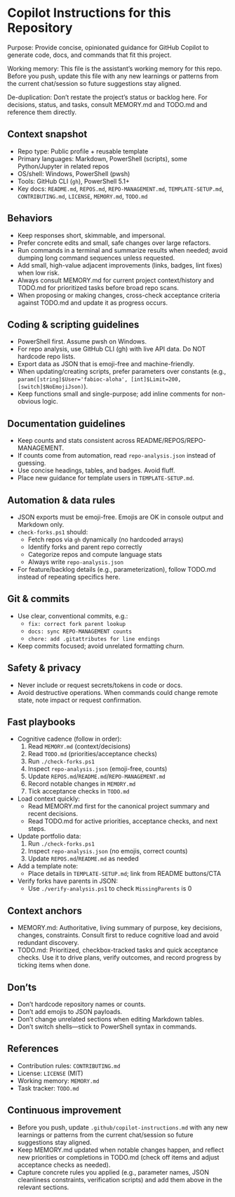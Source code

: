 # Copilot Instructions for this Repository

Purpose: Provide concise, opinionated guidance for GitHub Copilot to generate code, docs, and commands that fit this project.

Working memory: This file is the assistant’s working memory for this repo. Before you push, update this file with any new learnings or patterns from the current chat/session so future suggestions stay aligned.

De-duplication: Don’t restate the project’s status or backlog here. For decisions, status, and tasks, consult MEMORY.md and TODO.md and reference them directly.

## Context snapshot
- Repo type: Public profile + reusable template
- Primary languages: Markdown, PowerShell (scripts), some Python/Jupyter in related repos
- OS/shell: Windows, PowerShell (pwsh)
- Tools: GitHub CLI (`gh`), PowerShell 5.1+
- Key docs: `README.md`, `REPOS.md`, `REPO-MANAGEMENT.md`, `TEMPLATE-SETUP.md`, `CONTRIBUTING.md`, `LICENSE`, `MEMORY.md`, `TODO.md`

## Behaviors
- Keep responses short, skimmable, and impersonal.
- Prefer concrete edits and small, safe changes over large refactors.
- Run commands in a terminal and summarize results when needed; avoid dumping long command sequences unless requested.
- Add small, high-value adjacent improvements (links, badges, lint fixes) when low risk.
- Always consult MEMORY.md for current project context/history and TODO.md for prioritized tasks before broad repo scans.
- When proposing or making changes, cross-check acceptance criteria against TODO.md and update it as progress occurs.

## Coding & scripting guidelines
- PowerShell first. Assume pwsh on Windows.
- For repo analysis, use GitHub CLI (gh) with live API data. Do NOT hardcode repo lists.
- Export data as JSON that is emoji-free and machine-friendly.
- When updating/creating scripts, prefer parameters over constants (e.g., `param([string]$User='fabioc-aloha', [int]$Limit=200, [switch]$NoEmojiJson)`).
- Keep functions small and single-purpose; add inline comments for non-obvious logic.

## Documentation guidelines
- Keep counts and stats consistent across README/REPOS/REPO-MANAGEMENT.
- If counts come from automation, read `repo-analysis.json` instead of guessing.
- Use concise headings, tables, and badges. Avoid fluff.
- Place new guidance for template users in `TEMPLATE-SETUP.md`.

## Automation & data rules
- JSON exports must be emoji-free. Emojis are OK in console output and Markdown only.
- `check-forks.ps1` should:
  - Fetch repos via `gh` dynamically (no hardcoded arrays)
  - Identify forks and parent repo correctly
  - Categorize repos and compute language stats
  - Always write `repo-analysis.json`
- For feature/backlog details (e.g., parameterization), follow TODO.md instead of repeating specifics here.

## Git & commits
- Use clear, conventional commits, e.g.:
  - `fix: correct fork parent lookup`
  - `docs: sync REPO-MANAGEMENT counts`
  - `chore: add .gitattributes for line endings`
- Keep commits focused; avoid unrelated formatting churn.

## Safety & privacy
- Never include or request secrets/tokens in code or docs.
- Avoid destructive operations. When commands could change remote state, note impact or request confirmation.

## Fast playbooks
- Cognitive cadence (follow in order):
  1) Read `MEMORY.md` (context/decisions)
  2) Read `TODO.md` (priorities/acceptance checks)
  3) Run `./check-forks.ps1`
  4) Inspect `repo-analysis.json` (emoji-free, counts)
  5) Update `REPOS.md`/`README.md`/`REPO-MANAGEMENT.md`
  6) Record notable changes in `MEMORY.md`
  7) Tick acceptance checks in `TODO.md`
- Load context quickly:
  - Read MEMORY.md first for the canonical project summary and recent decisions.
  - Read TODO.md for active priorities, acceptance checks, and next steps.
- Update portfolio data:
  1) Run `./check-forks.ps1`
  2) Inspect `repo-analysis.json` (no emojis, correct counts)
  3) Update `REPOS.md`/`README.md` as needed
- Add a template note:
  - Place details in `TEMPLATE-SETUP.md`; link from README buttons/CTA
- Verify forks have parents in JSON:
  - Use `./verify-analysis.ps1` to check `MissingParents` is 0

## Context anchors
- MEMORY.md: Authoritative, living summary of purpose, key decisions, changes, constraints. Consult first to reduce cognitive load and avoid redundant discovery.
- TODO.md: Prioritized, checkbox-tracked tasks and quick acceptance checks. Use it to drive plans, verify outcomes, and record progress by ticking items when done.

## Don’ts
- Don’t hardcode repository names or counts.
- Don’t add emojis to JSON payloads.
- Don’t change unrelated sections when editing Markdown tables.
- Don’t switch shells—stick to PowerShell syntax in commands.

## References
- Contribution rules: `CONTRIBUTING.md`
- License: `LICENSE` (MIT)
- Working memory: `MEMORY.md`
- Task tracker: `TODO.md`

## Continuous improvement
- Before you push, update `.github/copilot-instructions.md` with any new learnings or patterns from the current chat/session so future suggestions stay aligned.
- Keep MEMORY.md updated when notable changes happen, and reflect new priorities or completions in TODO.md (check off items and adjust acceptance checks as needed).
- Capture concrete rules you applied (e.g., parameter names, JSON cleanliness constraints, verification scripts) and add them above in the relevant sections.
